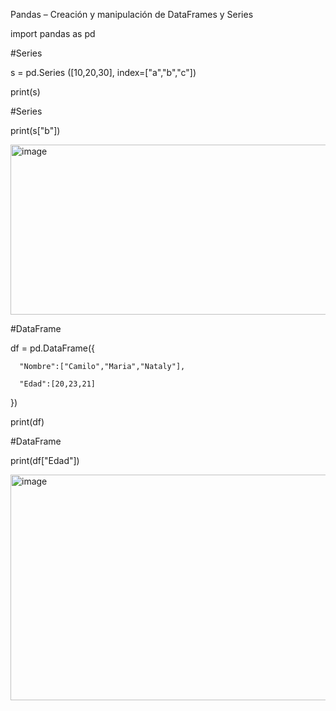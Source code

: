 Pandas – Creación y manipulación de DataFrames y Series

  import pandas as pd
  
  #Series
  
  s = pd.Series ([10,20,30], index=["a","b","c"])
  
  print(s)
  
  
  #Series
  
  print(s["b"])
  
  <img width="506" height="272" alt="image" src="https://github.com/user-attachments/assets/70c7e37b-6fe1-422f-ba43-bba210d144fc" />

  #DataFrame
  
  df = pd.DataFrame({
  
      "Nombre":["Camilo","Maria","Nataly"],
      
      "Edad":[20,23,21]
  })
  
  print(df)
  
  
  #DataFrame
  
  print(df["Edad"])
  
  <img width="524" height="361" alt="image" src="https://github.com/user-attachments/assets/4e7cfdfa-58ed-4170-ae99-b7b649adc230" />




